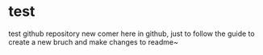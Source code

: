 # test
test github repository
new comer here in github, just to follow the guide to create a new bruch and make changes to readme~
